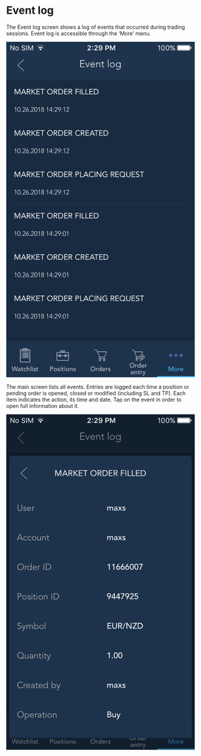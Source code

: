 # Event log

The Event log screen shows a log of events that occurred during trading sessions. Event log is accessible through the ‘More’ menu.

![](../../../../.gitbook/assets/3%20%281%29.PNG)


The main screen lists all events. Entries are logged each time a position or pending order is opened, closed or modified \(including SL and TP\). Each item indicates the action, its time and date. Tap on the event in order to open full information about it.

![](../../../../.gitbook/assets/4%20%281%29.PNG)



